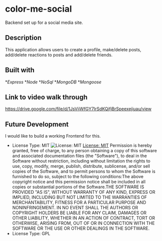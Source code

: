 # color-me-social
Backend set up for a social media site.

## Description
This application allows users to create a profile, make/delete posts, add/delete reactions to posts and add/delete friends. 

## Built with
*_Express_
*_Node_
*_NoSql_
*_MongoDB_
*_Mongoose_

## Link to video walk through
https://drive.google.com/file/d/1JsVijWfGY7IrSdKQjfjBrSpeexejiuau/view

## Future Development
I would like to build a working Frontend for this. 

* License Type: MIT
    ![License: MIT](https://img.shields.io/badge/License-MIT-green.svg)
    [License: MIT](https://opensource.org/licenses/MIT)
    Permission is hereby granted, free of charge, to any person obtaining a copy of this software and associated documentation files (the "Software"), to deal in the Software without restriction, including without limitation the rights to use, copy, modify, merge, publish, distribute, sublicense, and/or sell copies of the Software, and to permit persons to whom the Software is furnished to do so, subject to the following conditions:The above copyright notice and this permission notice shall be included in all copies or substantial portions of the Software.THE SOFTWARE IS PROVIDED "AS IS", WITHOUT WARRANTY OF ANY KIND, EXPRESS OR IMPLIED, INCLUDING BUT NOT LIMITED TO THE WARRANTIES OF MERCHANTABILITY, FITNESS FOR A PARTICULAR PURPOSE AND NONINFRINGEMENT. IN NO EVENT SHALL THE AUTHORS OR COPYRIGHT HOLDERS BE LIABLE FOR ANY CLAIM, DAMAGES OR OTHER LIABILITY, WHETHER IN AN ACTION OF CONTRACT, TORT OR OTHERWISE, ARISING FROM, OUT OF OR IN CONNECTION WITH THE SOFTWARE OR THE USE OR OTHER DEALINGS IN THE SOFTWARE.
* License Type: GPL
